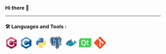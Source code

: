 ### Hi there 👋


---

### :hammer_and_wrench: Languages and Tools :
<div>
  <img src="images/cplusplus-original.svg" title="C++" alt="C++" width="40" height="40"/>&nbsp;
  <img src="images/c-original.svg" title="C" alt="C" width="40" height="40"/>&nbsp;
  <img src="images/python-original.svg" title="Python" alt="Python" width="40" height="40"/>&nbsp;
  <img src="images/postgresql-original.svg" title="postgresql" alt="postgresql" width="40" height="40"/>&nbsp;
  <img src="images/docker-original.svg" title="Docker" alt="Docker" width="40" height="40"/>&nbsp;
  <img src="images/qt-original.svg" title="Qt" alt="Qt" width="40" height="40"/>&nbsp;
  <img src="images/git-original.svg" title="Git" alt="Git" width="40" height="40"/>&nbsp;
</div>










<!--
<table>
  <tr>
    <td>
      <img height="195px" align="right" alt="webDev's Github Languages" src="https://github-readme-stats-sigma-five.vercel.app/api/top-langs/?username=punkertron&layout=compact&theme=vision-friendly-dark" />
    </td>
  </tr>
</table>
-->


<!--
![](http://github-profile-summary-cards.vercel.app/api/cards/profile-details?username=punkertron&theme=nord_bright)

![](http://github-profile-summary-cards.vercel.app/api/cards/repos-per-language?username=punkertron&theme=nord_bright)
-->

<!--
**punkertron/punkertron** is a ✨ _special_ ✨ repository because its `README.md` (this file) appears on your GitHub profile.

Here are some ideas to get you started:

- 🔭 I’m currently working on ...
- 🌱 I’m currently learning ...
- 👯 I’m looking to collaborate on ...
- 🤔 I’m looking for help with ...
- 💬 Ask me about ...
- 📫 How to reach me: ...
- 😄 Pronouns: ...
- ⚡ Fun fact: ...
-->
